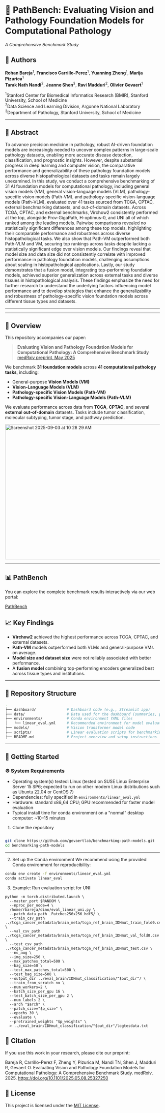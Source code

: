 # 🧠 PathBench: Evaluating Vision and Pathology Foundation Models for Computational Pathology  
*A Comprehensive Benchmark Study*

## 👥 Authors

**Rohan Bareja**<sup>1</sup>, **Francisco Carrillo-Perez**<sup>1</sup>, **Yuanning Zheng**<sup>1</sup>, **Marija Pizurica**<sup>1</sup>  
**Tarak Nath Nandi**<sup>2</sup>, **Jeanne Shen**<sup>3</sup>, **Ravi Madduri**<sup>2</sup>, **Olivier Gevaert**<sup>1</sup>  

<sup>1</sup>Stanford Center for Biomedical Informatics Research (BMIR), Stanford University, School of Medicine  
<sup>2</sup>Data Science and Learning Division, Argonne National Laboratory  
<sup>3</sup>Department of Pathology, Stanford University, School of Medicine

---

## :memo:  Abstract

To advance precision medicine in pathology, robust AI-driven foundation models are increasingly needed to uncover complex patterns in large-scale pathology datasets, enabling more accurate disease detection, classification, and prognostic insights. However, despite substantial progress in deep learning and computer vision, the comparative performance and generalizability of these pathology foundation models across diverse histopathological datasets and tasks remain largely unexamined. In this study, we conduct a comprehensive benchmarking of 31 AI foundation models for computational pathology, including general vision models (VM), general vision-language models (VLM), pathology-specific vision models (Path-VM), and pathology-specific vision-language models (Path-VLM), evaluated over 41 tasks sourced from TCGA, CPTAC, external benchmarking datasets, and out-of-domain datasets. Across TCGA, CPTAC, and external benchmarks, Virchow2 consistently performed at the top, alongside Prov-GigaPath, H-optimus-0, and UNI all of which ranked among the leading models. Pairwise comparisons revealed no statistically significant differences among these top models, highlighting their comparable performance and robustness across diverse histopathological tasks. We also show that Path-VM outperformed both Path-VLM and VM, securing top rankings across tasks despite lacking a statistically significant edge over vision models. Our findings reveal that model size and data size did not consistently correlate with improved performance in pathology foundation models, challenging assumptions about scaling in histopathological applications. Lastly, our study demonstrates that a fusion model, integrating top-performing foundation models, achieved superior generalization across external tasks and diverse tissues in histopathological analysis. These findings emphasize the need for further research to understand the underlying factors influencing model performance and to develop strategies that enhance the generalizability and robustness of pathology-specific vision foundation models across different tissue types and datasets.


---

---

## 🔬 Overview

This repository accompanies our paper:

> **Evaluating Vision and Pathology Foundation Models for Computational Pathology: A Comprehensive Benchmark Study**  
> [medRxiv preprint, May 2025](https://www.medrxiv.org/content/10.1101/2025.05.08.25327250v1)

We benchmark **31 foundation models** across **41 computational pathology tasks**, including:

- General-purpose **Vision Models (VM)**
- **Vision-Language Models (VLM)**
- **Pathology-specific Vision Models (Path-VM)**
- **Pathology-specific Vision-Language Models (Path-VLM)**

We evaluate performance across data from **TCGA**, **CPTAC**, and several **external out-of-domain** datasets. Tasks include tumor classification, molecular subtyping, tumor stage, and pathway prediction.


<img width="855" height="439" alt="Screenshot 2025-09-03 at 10 28 29 AM" src="https://github.com/user-attachments/assets/6ad498f1-34ab-485b-9566-a33b54101e6e" />

---

## 📊 PathBench
You can explore the complete benchmark results interactively via our web portal:

[PathBench](https://pathbench.stanford.edu/)

## 📈 Key Findings

- **Virchow2** achieved the highest performance across TCGA, CPTAC, and external datasets.
- **Path-VM** models outperformed both VLMs and general-purpose VMs on average.
- **Model size and dataset size** were not reliably associated with better performance.
- A **fusion model** combining top-performing encoders generalized best across tissue types and institutions.

---

## 📁 Repository Structure

```bash
.
├── dashboard/              # Dashboard code (e.g., Streamlit app)
├── data/                   # Data used for the dashboard (summaries, plots, results)
├── environments/           # Conda environment YAML files
│   └── linear_eval.yml     # Recommended environment for model evaluation
├── models/                 # Vision transformer model code
├── scripts/                # Linear evaluation scripts for benchmarking
├── README.md               # Project overview and setup instructions

```
---

## 🚀 Getting Started

### ⚙️ System Requirements
- Operating system(s) tested: Linux (tested on SUSE Linux Enterprise Server 15 SP6; expected to run on other modern Linux distributions such as Ubuntu 22.04 or CentOS 7)
- Dependencies: fully specified in `environments/linear_eval.yml`
- Hardware: standard x86_64 CPU; GPU recommended for faster model evaluation
- Typical install time for conda environment on a "normal" desktop computer: ~10–15 minutes

1. Clone the repository

```bash

git clone https://github.com/gevaertlab/benchmarking-path-models.git
cd benchmarking-path-models
```
---

2. Set up the Conda environment
We recommend using the provided Conda environment for reproducibility:

```bash
conda env create -f environments/linear_eval.yml
conda activate linear_eval
```
3. Example: Run evaluation script for UNI

```
python -m torch.distributed.launch \
  --master_port $RANDOM \
  --nproc_per_node=4 \
  /home/rbareja/dino/eval_linear_uni.py \
  --patch_data_path _Patches256x256_hdf5/ \
  --train_csv_path ../tcga_cancer_metadata/brain_meta/tcga_ref_brain_IDHmut_train_fold0.csv \
  --val_csv_path ../tcga_cancer_metadata/brain_meta/tcga_ref_brain_IDHmut_val_fold0.csv \
  --test_csv_path ../tcga_cancer_metadata/brain_meta/tcga_ref_brain_IDHmut_test.csv \
  --no_aug \
  --img_size=256 \
  --max_patches_total=500 \
  --bag_size=50 \
  --test_max_patches_total=500 \
  --test_bag_size=500 \
  --output_dir ../eval_brain/IDHmut_classification/"$out_dir"/ \
  --train_from_scratch no \
  --num_workers=2 \
  --batch_size_per_gpu 16 \
  --test_batch_size_per_gpu 2 \
  --num_labels 2 \
  --arch "$arch" \
  --patch_size="$p_size" \
  --epochs 30 \
  --evaluate \
  --pretrained_weights "$p_weights" \
  > ../eval_brain/IDHmut_classification/"$out_dir"/logtesdata.txt

```

## 📖 Citation
If you use this work in your research, please cite our preprint:

Bareja R, Carrillo-Perez F, Zheng Y, Pizurica M, Nandi TN, Shen J, Madduri R, Gevaert O.
Evaluating Vision and Pathology Foundation Models for Computational Pathology: A Comprehensive Benchmark Study.
medRxiv, 2025. https://doi.org/10.1101/2025.05.08.25327250

## 📄 License
This project is licensed under the [MIT License](https://opensource.org/license/MIT).
